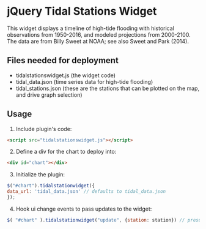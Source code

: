 # jQuery Tidal Stations Widget

This widget displays a timeline of high-tide flooding with historical observations from 1950-2016, and modeled projections from 2000-2100. The data are from Billy Sweet at NOAA; see also Sweet and Park (2014).

## Files needed for deployment
- tidalstationswidget.js (the widget code)
- tidal_data.json (time series data for high-tide flooding)
- tidal_stations.json (these are the stations that can be plotted on the map, and drive graph selection)

## Usage

1. Include plugin's code:
```html
<script src="tidalstationswidget.js"></script>
```

2. Define a div for the chart to deploy into:

```html
<div id="chart"></div>
```

3. Initialize the plugin:

```javascript
$("#chart").tidalstationwidget({
data_url: 'tidal_data.json' // defaults to tidal_data.json
});
```

4. Hook ui change events to pass updates to the widget:
```javascript
$( "#chart" ).tidalstationwidget("update", {station: station}) // presumably from a map interface, using the "station" key on the stations file
```
